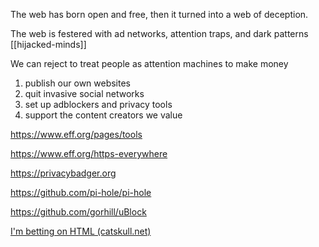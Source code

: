 ---
---

The web has born open and free, then it turned into a web of deception. 

The web is festered with ad networks, attention traps, and dark patterns [[hijacked-minds]]

We can reject to treat people as attention machines to make money

1. publish our own websites 
2. quit invasive social networks
3. set up adblockers and privacy tools
4. support the content creators we value   

<https://www.eff.org/pages/tools>

<https://www.eff.org/https-everywhere>

<https://privacybadger.org>

<https://github.com/pi-hole/pi-hole>

<https://github.com/gorhill/uBlock>

[I'm betting on HTML (catskull.net)](https://catskull.net/html.html)
